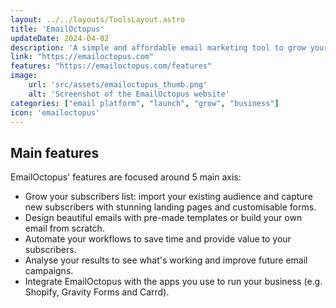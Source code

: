 ```yaml
---
layout: ../../layouts/ToolsLayout.astro
title: 'EmailOctopus'
updateDate: 2024-04-02
description: 'A simple and affordable email marketing tool to grow your business. It includes all the features you need to grow your audience, engage with your subscribers and get results.'
link: "https://emailoctopus.com"
features: "https://emailoctopus.com/features"
image:
    url: 'src/assets/emailoctopus_thumb.png'
    alt: 'Screenshot of the EmailOctopus website'
categories: ["email platform", "launch", "grow", "business"]
icon: 'emailoctopus'
---
```



## Main features

EmailOctopus' features are focused around 5 main axis:

- Grow your subscribers list: import your existing audience and capture new subscribers with stunning landing pages and customisable forms.
- Design beautiful emails with pre-made templates or build your own email from scratch.
- Automate your workflows to save time and provide value to your subscribers.
- Analyse your results to see what's working and improve future email campaigns.
- Integrate EmailOctopus with the apps you use to run your business (e.g. Shopify, Gravity Forms and Carrd).